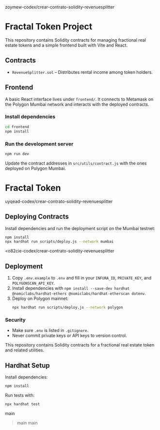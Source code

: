  zoymew-codex/crear-contrato-solidity-revenuesplitter
# Fractal Token Project

This repository contains Solidity contracts for managing fractional real estate tokens and a simple frontend built with Vite and React.

## Contracts

- `RevenueSplitter.sol` – Distributes rental income among token holders.

## Frontend

A basic React interface lives under `frontend/`. It connects to Metamask on the Polygon Mumbai network and interacts with the deployed contracts.

### Install dependencies

```bash
cd frontend
npm install
```

### Run the development server

```bash
npm run dev
```

Update the contract addresses in `src/utils/contract.js` with the ones deployed on Polygon Mumbai.

# Fractal Token

uyqead-codex/crear-contrato-solidity-revenuesplitter
## Deploying Contracts

Install dependencies and run the deployment script on the Mumbai testnet:

```bash
npm install
npx hardhat run scripts/deploy.js --network mumbai
```

<o82cie-codex/crear-contrato-solidity-revenuesplitter
## Deployment
1. Copy `.env.example` to `.env` and fill in your `INFURA_ID`, `PRIVATE_KEY`, and `POLYGONSCAN_API_KEY`.
2. Install dependencies with `npm install --save-dev hardhat @nomiclabs/hardhat-ethers @nomiclabs/hardhat-etherscan dotenv`.
3. Deploy on Polygon mainnet:
   ```bash
   npx hardhat run scripts/deploy.js --network polygon
   ```

### Security
- Make sure `.env` is listed in `.gitignore`.
- Never commit private keys or API keys to version control.

This repository contains Solidity contracts for a fractional real estate token and related utilities.

## Hardhat Setup

Install dependencies:

```bash
npm install
```

Run tests with:

```bash
npx hardhat test
```

 main
 > main
 main
